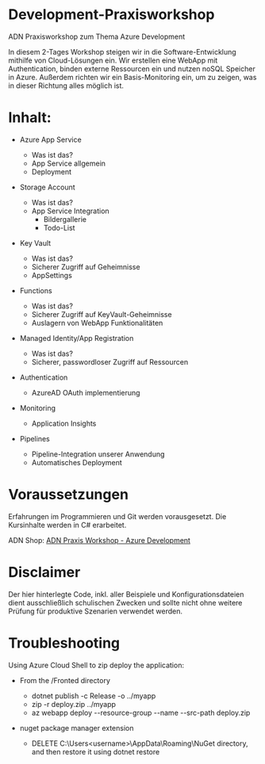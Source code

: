 # Development-Praxisworkshop
ADN Praxisworkshop zum Thema Azure Development

In diesem 2-Tages Workshop steigen wir in die Software-Entwicklung mithilfe von Cloud-Lösungen ein.
Wir erstellen eine WebApp mit Authentication, binden externe Ressourcen ein und nutzen noSQL Speicher in Azure.
Außerdem richten wir ein Basis-Monitoring ein, um zu zeigen, was in dieser Richtung alles möglich ist.

# Inhalt:
- Azure App Service
  - Was ist das?
  - App Service allgemein
  - Deployment

- Storage Account 
  - Was ist das?
  - App Service Integration
    - Bildergallerie
    - Todo-List

- Key Vault
  - Was ist das?
  - Sicherer Zugriff auf Geheimnisse
  - AppSettings

- Functions
  - Was ist das?
  - Sicherer Zugriff auf KeyVault-Geheimnisse
  - Auslagern von WebApp Funktionalitäten

- Managed Identity/App Registration
  - Was ist das?
  - Sicherer, passwordloser Zugriff auf Ressourcen

- Authentication
  - AzureAD OAuth implementierung

- Monitoring
  - Application Insights

- Pipelines
  - Pipeline-Integration unserer Anwendung
  - Automatisches Deployment

# Voraussetzungen
Erfahrungen im Programmieren und Git werden vorausgesetzt.
Die Kursinhalte werden in C# erarbeitet.

ADN Shop: [ADN Praxis Workshop - Azure Development](https://shop.adn.de/Hersteller/Microsoft-ADN/ADN-Praxis-Workshop-Azure-Development.html)

# Disclaimer
Der hier hinterlegte Code, inkl. aller Beispiele und Konfigurationsdateien dient ausschließlich schulischen Zwecken und sollte nicht ohne weitere Prüfung für produktive Szenarien verwendet werden.


# Troubleshooting
Using Azure Cloud Shell to zip deploy the application:

- From the /Fronted directory
  - dotnet publish -c Release -o ../myapp
  - zip -r deploy.zip ../myapp
  - az webapp deploy --resource-group <group-name> --name <app-name> --src-path deploy.zip

- nuget package manager extension
  - DELETE C:\Users\<username>\AppData\Roaming\NuGet directory, and then restore it using dotnet restore
